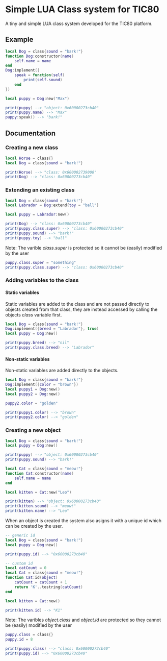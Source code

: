 # Simple LUA Class system for TIC80
A tiny and simple LUA class system developed for the TIC80 platform.

## Example
```Lua
local Dog = class{sound = "bark!"}
function Dog:constructor(name)
	self.name = name
end
Dog:implement({
	speak = function(self)
		print(self.sound)
	end
})

local puppy = Dog:new("Max")

print(puppy) --> "object: 0x60000273cb40"
print(puppy.name) --> "Max"
puppy:speak() --> "bark!"
```

## Documentation
### Creating a new class
```Lua
local Horse = class{}
local Dog = class{sound = "bark!"}

print(Horse) --> "class: 0x600002739000"
print(Dog) --> "class: 0x60000273cb40"
```
### Extending an existing class
```Lua
local Dog = class{sound = "bark!"}
local Labrador = Dog:extend{toy = "ball"}

local puppy = Labrador:new()

print(Dog) --> "class: 0x60000273cb40"
print(puppy.class.super) --> "class: 0x60000273cb40"
print(puppy.sound) --> "bark!"
print(puppy.toy) --> "ball"
```

Note: The varible *class.super*  is protected so it cannot be (easily) modified by the user
```Lua
puppy.class.super = "something"
print(puppy.class.super) --> "class: 0x60000273cb40"
```
### Adding variables to the class
#### Static variables
Static variables are added to the class and are not passed directly to objects created from that class, they are instead accessed by calling the objects *class* variable first.
```Lua
local Dog = class{sound = "bark!"}
Dog:implement({breed = "Labrador"}, true)
local puppy = Dog:new()

print(puppy.breed) --> "nil"
print(puppy.class.breed) --> "Labrador"
```
#### Non-static variables
Non-static variables are added directly to the objects.
```Lua
local Dog = class{sound = "bark!"}
Dog:implement({color = "brown"})
local puppy1 = Dog:new()
local puppy2 = Dog:new()

puppy2.color = "golden"

print(puppy1.color) --> "brown"
print(puppy2.color) --> "golden"
```
### Creating a new object
```Lua
local Dog = class{sound = "bark!"}
local puppy = Dog:new()

print(puppy) --> "object: 0x60000273cb40"
print(puppy.sound) --> "bark!"

local Cat = class{sound = "meow!"}
function Cat:constructor(name)
	self.name = name
end

local kitten = Cat:new("Leo")

print(kitten) --> "object: 0x60000273cb40"
print(kitten.sound) --> "meow!"
print(kitten.name) --> "Leo"
```

When an object is created the system also asigns it with a unique id which can be created by the user.
```Lua
-- generic id
local Dog = class{sound = "bark!"}
local puppy = Dog:new()

print(puppy.id) --> "0x60000273cb40"

-- custom id
local catCount = 0
local Cat = class{sound = "meow!"}
function Cat:id(object)
	catCount = catCount + 1
	return 'K'..tostring(catCount)
end

local kitten = Cat:new()

print(kitten.id) --> "K1"
```

Note: The varibles *object.class* and *object.id*  are protected so they cannot be (easily) modified by the user
```Lua
puppy.class = class{}
puppy.id = 8

print(puppy.class) --> "class: 0x60000273cb40"
print(puppy.id) --> "0x60000273cb40"
```

